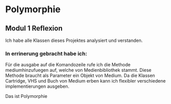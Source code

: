 # Polymorphie
## Modul 1 Reflexion

Ich habe alle Klassen dieses Projektes analysiert und verstanden.

### In errinerung gebracht habe ich:

Für die ausgabe auf die Komandozeile rufe ich die Methode mediumhinzufuegen auf, welche von Medienbibliothek stammt. Diese Methode braucht als Parameter ein Objekt von Medium. Da die Klassen Cartridge, VHS und Buch von Medium erben kann ich flexibler verschiedene implementierungen ausgeben. 

Das ist Polymorphie


